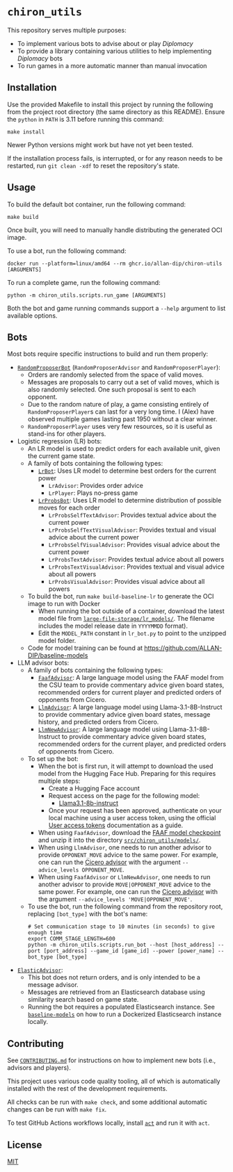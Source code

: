 # `chiron_utils`

This repository serves multiple purposes:

- To implement various bots to advise about or play _Diplomacy_
- To provide a library containing various utilities to help implementing _Diplomacy_ bots
- To run games in a more automatic manner than manual invocation

## Installation

Use the provided Makefile to install this project by running the following from the project root directory (the same directory as this README). Ensure the `python` in `PATH` is 3.11 before running this command:

```shell
make install
```

Newer Python versions might work but have not yet been tested.

If the installation process fails, is interrupted, or for any reason needs to be restarted, run `git clean -xdf` to reset the repository's state.

## Usage

To build the default bot container, run the following command:

```shell
make build
```

Once built, you will need to manually handle distributing the generated OCI image.

To use a bot, run the following command:

```shell
docker run --platform=linux/amd64 --rm ghcr.io/allan-dip/chiron-utils [ARGUMENTS]
```

To run a complete game, run the following command:

```shell
python -m chiron_utils.scripts.run_game [ARGUMENTS]
```

Both the bot and game running commands support a `--help` argument to list available options.

## Bots

Most bots require specific instructions to build and run them properly:

- [`RandomProposerBot`](src/chiron_utils/bots/random_proposer_bot.py) (`RandomProposerAdvisor` and `RandomProposerPlayer`):
  - Orders are randomly selected from the space of valid moves.
  - Messages are proposals to carry out a set of valid moves, which is also randomly selected. One such proposal is sent to each opponent.
  - Due to the random nature of play, a game consisting entirely of `RandomProposerPlayer`s can last for a very long time. I (Alex) have observed multiple games lasting past 1950 without a clear winner.
  - `RandomProposerPlayer` uses very few resources, so it is useful as stand-ins for other players.
- Logistic regression (LR) bots:
  - An LR model is used to predict orders for each available unit, given the current game state.
  - A family of bots containing the following types:
    - [`LrBot`](src/chiron_utils/bots/lr_bot.py): Uses LR model to determine best orders for the current power
      - `LrAdvisor`: Provides order advice
      - `LrPlayer`: Plays no-press game
    - [`LrProbsBot`](src/chiron_utils/bots/lr_probs_bot.py): Uses LR model to determine distribution of possible moves for each order
      - `LrProbsSelfTextAdvisor`: Provides textual advice about the current power
      - `LrProbsSelfTextVisualAdvisor`: Provides textual and visual advice about the current power
      - `LrProbsSelfVisualAdvisor`: Provides visual advice about the current power
      - `LrProbsTextAdvisor`: Provides textual advice about all powers
      - `LrProbsTextVisualAdvisor`: Provides textual and visual advice about all powers
      - `LrProbsVisualAdvisor`: Provides visual advice about all powers
  - To build the bot, run `make build-baseline-lr` to generate the OCI image to run with Docker
    - When running the bot outside of a container, download the latest model file from [`large-file-storage/lr_models/`](https://github.com/ALLAN-DIP/large-file-storage/tree/main/lr_models). The filename includes the model release date in `YYYYMMDD` format).
    - Edit the `MODEL_PATH` constant in `lr_bot.py` to point to the unzipped model folder.
  - Code for model training can be found at <https://github.com/ALLAN-DIP/baseline-models>
- LLM advisor bots:
  - A family of bots containing the following types:
    - [`FaafAdvisor`](src/chiron_utils/bots/csu_faaf_advisor_bot.py): A large language model using the FAAF model from the CSU team to provide commentary advice given board states, recommended orders for current player and predicted orders of opponents from Cicero.
    - [`LlmAdvisor`](src/chiron_utils/bots/llm_advisor_bot.py): A large language model using Llama-3.1-8B-Instruct to provide commentary advice given board states, message history, and predicted orders from Cicero.
    - [`LlmNewAdvisor`](src/chiron_utils/bots/llm_advisor_new_bot.py): A large language model using Llama-3.1-8B-Instruct to provide commentary advice given board states, recommended orders for the current player, and predicted orders of opponents from Cicero.
  - To set up the bot:
    - When the bot is first run, it will attempt to download the used model from the Hugging Face Hub. Preparing for this requires multiple steps:
      - Create a Hugging Face account
      - Request access on the page for the following model:
        - [Llama3.1-8b-instruct](https://huggingface.co/meta-llama/Meta-Llama-3.1-8B-Instruct)
      - Once your request has been approved, authenticate on your local machine using a user access token, using the official [User access tokens](https://huggingface.co/docs/hub/security-tokens) documentation as a guide.
    - When using `FaafAdvisor`, download the [FAAF model checkpoint](https://drive.google.com/file/d/15qGrovFkkOAJd42l1yFtfzzhOCytIbC-/view) and unzip it into the directory [`src/chiron_utils/models/`](src/chiron_utils/models/).
    - When using `LlmAdvisor`, one needs to run another advisor to provide `OPPONENT_MOVE` advice to the same power. For example, one can run the [Cicero advisor](https://github.com/ALLAN-DIP/diplomacy_cicero) with the argument `--advice_levels OPPONENT_MOVE`.
    - When using `FaafAdvisor` or `LlmNewAdvisor`, one needs to run another advisor to provide `MOVE|OPPONENT_MOVE` advice to the same power. For example, one can run the [Cicero advisor](https://github.com/ALLAN-DIP/diplomacy_cicero) with the argument `--advice_levels 'MOVE|OPPONENT_MOVE'`.
  - To use the bot, run the following command from the repository root, replacing `[bot_type]` with the bot's name:
    ```shell
    # Set communication stage to 10 minutes (in seconds) to give enough time
    export COMM_STAGE_LENGTH=600
    python -m chiron_utils.scripts.run_bot --host [host_address] --port [port_address] --game_id [game_id] --power [power_name] --bot_type [bot_type]
    ```
- [`ElasticAdvisor`](src/chiron_utils/bots/elastic_advisor.py):
  - This bot does not return orders, and is only intended to be a message advisor.
  - Messages are retrieved from an Elasticsearch database using similarity search based on game state.
  - Running the bot requires a populated Elasticsearch instance. See [`baseline-models`](https://github.com/ALLAN-DIP/baseline-models/blob/main/README.md#message_advisor_coderestore_snapshotpy) on how to run a Dockerized Elasticsearch instance locally.

## Contributing

See [`CONTRIBUTING.md`](CONTRIBUTING.md) for instructions on how to implement new bots (i.e., advisors and players).

This project uses various code quality tooling, all of which is automatically installed with the rest of the development requirements.

All checks can be run with `make check`, and some additional automatic changes can be run with `make fix`.

To test GitHub Actions workflows locally, install [`act`](https://github.com/nektos/act) and run it with `act`.

## License

[MIT](https://choosealicense.com/licenses/mit/)

